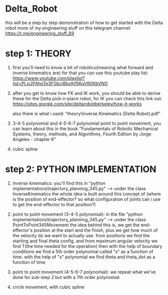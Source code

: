 # Delta_Robot

 this will be a step by step demonstration of how to get started with the Delta robot
 more of my engineering stuff on this telegram channel: 
 https://t.me/engineering_stuff_69


# step 1: THEORY

   1. first you'll need to know a bit of robotics(meaning what forward and inverse kinematics are)
      for that you can use this youtube play list:
      https://www.youtube.com/playlist?list=PLjx2FAhpTe3FGbcjBbxlhf56qVR0XbVNO
 
   2. after you get to know how FK and IK work, you should be able to derive these for the Delta pick-n-place robot, for IK you can 
      check this link out:
      https://sites.google.com/site/deltarobotberkeley/how-it-works

      also there is what i used: "theory\Inverse Kinematics (Delta Robot).pdf"

   3. 3-4-5 polynomial and 4-5-6-7 polynomial point to point movement, you can learn about this in the book "Fundamentals of Robotic 
       Mechanical Systems, theory, methods, and Algorithms, Fourth Edition by Jorge Angeles - chapter 6"

   4. cubic spline 


# step 2: PYTHON IMPLEMENTATION 

   1. Inverse kinematics:
      you'll find this in "python implementations\trajectory_planning_345.py" --> under the class InverseKinematics
      the whole idea is built around this concept of (where is the position of end-effector? so what configuration of joints can i use to get the end-effector to that position?)

   2. point to point movement (3-4-5 polynomial):
      in the file "python implementations\trajectory_planning_345.py" --> under the class PointToPoint345Movement
      the idea behind this is, we get the end-effector's position at the start and the finish, plus we get how much of the velocity do we want to actually use. 
      from positions we find the starting and final theta config. and from maximum angular velocity we find T(the time needed for the operation)
      then with the help of boundary conditions we find a 5th order polynomial called "s" as a function of time. 
      with the help of "s" polynomial we find theta and theta_dot as a function of time 

   3. point to point movement (4-5-6-7 polynomial):
      we repeat what we've done for sub-step 2 but with a 7th order polynomial

   4. circle movement, with cubic spline

